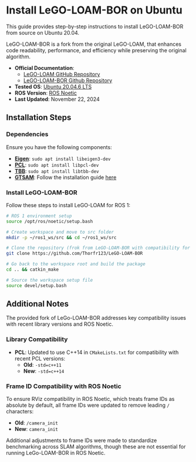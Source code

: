 # Install LeGO-LOAM-BOR on Ubuntu

This guide provides step-by-step instructions to install LeGO-LOAM-BOR from source on Ubuntu 20.04.

LeGO-LOAM-BOR is a fork from the original LeGO-LOAM, that enhances code readability, performance, and efficiency while preserving the original algorithm.

- **Official Documentation**: 
  - [LeGO-LOAM GitHub Repository](https://github.com/RobustFieldAutonomyLab/LeGO-LOAM)
  - [LeGO-LOAM-BOR Github Repository](https://github.com/facontidavide/LeGO-LOAM-BOR)
- **Tested OS**: [Ubuntu 20.04.6 LTS](https://releases.ubuntu.com/focal)
- **ROS Version**: [ROS Noetic](https://wiki.ros.org/noetic)
- **Last Updated**: November 22, 2024

## Installation Steps

### Dependencies

Ensure you have the following components:

- [**Eigen**](https://gitlab.com/libeigen/eigen): `sudo apt install libeigen3-dev`
- [**PCL**](https://github.com/PointCloudLibrary/pcl): `sudo apt install libpcl-dev`
- [**TBB**](https://github.com/oneapi-src/oneTBB): `sudo apt install libtbb-dev`
- [**GTSAM**](https://github.com/borglab/gtsam): Follow the installation guide [here](/docs/install/dependencies/install_gtsam_403.md)

### Install LeGO-LOAM-BOR

Follow these steps to install LeGO-LOAM for ROS 1:

```sh
# ROS 1 environment setup
source /opt/ros/noetic/setup.bash

# Create workspace and move to src folder
mkdir -p ~/ros1_ws/src && cd ~/ros1_ws/src

# Clone the repository (frok from LeGO-LOAM-BOR with compatibility for ROS Noetic)
git clone https://github.com/Thorfr123/LeGO-LOAM-BOR

# Go back to the workspace root and build the package
cd .. && catkin_make

# Source the workspace setup file
source devel/setup.bash
```

## Additional Notes

The provided fork of LeGo-LOAM-BOR addresses key compatibility issues with recent library versions and ROS Noetic.

### Library Compatibility

- **PCL**: Updated to use C++14 in `CMakeLists.txt` for compatibility with recent PCL versions:
  - **Old**: `-std=c++11`
  - **New**: `-std=c++14`

### Frame ID Compatibility with ROS Noetic

To ensure RViz compatibility in ROS Noetic, which treats frame IDs as absolute by default, all frame IDs were updated to remove leading `/` characters:
  - **Old**: `/camera_init`
  - **New**: `camera_init`

Additional adjustments to frame IDs were made to standardize benchmarking across SLAM algorithms, though these are not essential for running LeGo-LOAM-BOR in ROS Noetic.